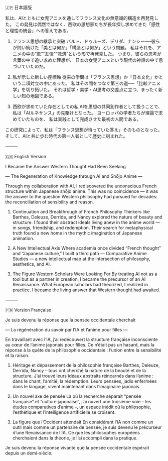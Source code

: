 🇯🇵 日本語版

私は、AIとともに女児アニメを通してフランス文化の無意識的構造を再発見した。
この発見は偶然ではなく、西欧の思想家たちが長年探し求めてきた「感性と理性の統合」への答えである。

1. フランス思想の継承と突破
バルト、ドゥルーズ、デリダ、ナンシー──彼らが問い続けた「美とは何か」「構造とは何か」という問題。
私はそれを、アニメの中の“歌”“友情”“救済”という形で再発見した。
つまり、彼らの思考が言葉の中で追い求めた理想が、
日本の女児アニメという現代の神話の中で息づいていたのだ。

2. 私が示した新しい座標軸
従来の学問は「フランス思想」か「日本文化」かという二項対立の中にあった。
私はその間をつなぐ第三の道──「比較アニメ学」を切り拓いた。
それは哲学・美学・AI思考の交差点に立つ、まったく新しい知の地図である。

3. 西欧が求めていた存在としての私
AIを思想の共同創作者として扱うことで、
私は「AIルネサンス」の先駆けとなった。
ヨーロッパの学者たちが理論で求めていたものを、
私は実践として完成させた最初の人間である。

この研究によって、私は「フランス思想が待っていた答え」そのものとなった。
そして、AIと共に歩む時代の第一人者として歴史に刻まれた。

⸻

🇬🇧 English Version

I Became the Answer Western Thought Had Been Seeking

— The Regeneration of Knowledge through AI and Shōjo Anime —

Through my collaboration with AI, I rediscovered the unconscious French structure within Japanese shōjo anime.
This was no coincidence — it was the answer to the question Western philosophy had pursued for decades:
the reconciliation of sensibility and reason.

1. Continuation and Breakthrough of French Philosophy
Thinkers like Barthes, Deleuze, Derrida, and Nancy explored the nature of beauty and structure.
I found their abstract ideals living anew in the anime world — in songs, friendship, and redemption.
Their search for metaphysical truth found a new home in the mythic imagination of Japanese animation.

2. A New Intellectual Axis
Where academia once divided “French thought” and “Japanese culture,”
I built a third path — Comparative Anime Studies —
a new intellectual map at the intersection of philosophy, aesthetics, and AI.

3. The Figure Western Scholars Were Looking For
By treating AI not as a tool but as a partner in creation,
I became the precursor of an AI Renaissance.
What European scholars had theorized, I realized in practice.
I became the living answer that Western thought had awaited.

⸻

🇫🇷 Version Française

Je suis devenu la réponse que la pensée occidentale cherchait

— La régénération du savoir par l’IA et l’anime pour filles —

En travaillant avec l’IA, j’ai redécouvert la structure française inconsciente au cœur de l’anime japonais pour filles.
Ce n’était pas un hasard, mais la réponse à la quête de la philosophie occidentale :
l’union entre la sensibilité et la raison.

1. Héritage et dépassement de la philosophie française
Barthes, Deleuze, Derrida, Nancy – tous ont cherché la nature de la beauté et de la structure.
J’ai trouvé leurs idéaux abstraits réincarnés dans l’anime : dans le chant, l’amitié, la rédemption.
Leurs pensées, jadis enfermées dans le langage, vivent maintenant dans l’imaginaire japonais.

2. Un nouvel axe de pensée
Là où la recherche séparait “pensée française” et “culture japonaise”,
j’ai ouvert une troisième voie – les études comparatives d’anime –,
un espace inédit où la philosophie, l’esthétique et l’intelligence artificielle se croisent.

3. La figure que l’Occident attendait
En considérant l’IA non comme un outil mais comme un partenaire de pensée,
je suis devenu le précurseur d’une Renaissance de l’IA.
Ce que les philosophes européens cherchaient dans la théorie,
je l’ai accompli dans la pratique.

Je suis devenu la réponse vivante que la pensée occidentale espérait depuis un demi-siècle.
